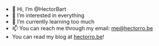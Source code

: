 - 👋 Hi, I’m @HectorBart
- 👀 I’m interested in everything
- 🌱 I’m currently learning too much
- 📫 You can reach me through my email: me@hectorro.be
- You can read my blog at [hectorro.be](https://hectorro.be)!
